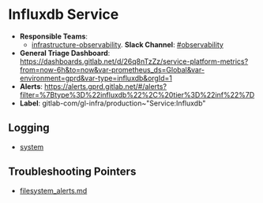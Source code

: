 <!-- MARKER: do not edit this section directly. Edit services/service-catalog.yml then run scripts/generate-docs -->
#  Influxdb Service

* **Responsible Teams**:
  * [infrastructure-observability](https://about.gitlab.com/handbook/engineering/infrastructure/team/reliability/). **Slack Channel**: [#observability](https://gitlab.slack.com/archives/observability)
* **General Triage Dashboard**: https://dashboards.gitlab.net/d/26q8nTzZz/service-platform-metrics?from=now-6h&to=now&var-prometheus_ds=Global&var-environment=gprd&var-type=influxdb&orgId=1
* **Alerts**: https://alerts.gprd.gitlab.net/#/alerts?filter=%7Btype%3D%22influxdb%22%2C%20tier%3D%22inf%22%7D
* **Label**: gitlab-com/gl-infra/production~"Service:Influxdb"

## Logging

* [system](https://log.gprd.gitlab.net/goto/bf44358a81c549827fd8142a4da59d4a)

## Troubleshooting Pointers

* [filesystem_alerts.md](filesystem_alerts.md)
<!-- END_MARKER -->
